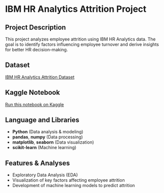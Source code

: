 # IBM HR Analytics Attrition Project

## Project Description
This project analyzes employee attrition using IBM HR Analytics data. The goal is to identify factors influencing employee turnover and derive insights for better HR decision-making.

## Dataset
[IBM HR Analytics Attrition Dataset](https://www.kaggle.com/datasets/pavansubhasht/ibm-hr-analytics-attrition-dataset)

## Kaggle Notebook
[Run this notebook on Kaggle](https://www.kaggle.com/code/debrasoth12/ibm-hr-analytics-attrition-project)

## Language and Libraries
- **Python** (Data analysis & modeling)
- **pandas**, **numpy** (Data processing)
- **matplotlib**, **seaborn** (Data visualization)
- **scikit-learn** (Machine learning)

## Features & Analyses
- Exploratory Data Analysis (EDA)
- Visualization of key factors affecting employee attrition
- Development of machine learning models to predict attrition
